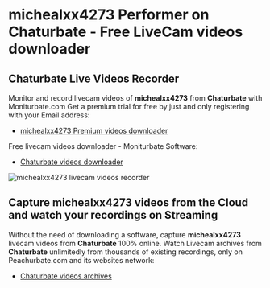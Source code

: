 # michealxx4273 Performer on Chaturbate - Free LiveCam videos downloader

## Chaturbate Live Videos Recorder

Monitor and record livecam videos of **michealxx4273** from **Chaturbate** with Moniturbate.com
Get a premium trial for free by just and only registering with your Email address:
* [michealxx4273 Premium videos downloader](https://moniturbate.com/request-demo-licence-key.html)

Free livecam videos downloader - Moniturbate Software:
* [Chaturbate videos downloader](https://moniturbate.com/moniturbate-download-software.html)

![michealxx4273 livecam videos recorder](https://peachurnet.com/templates/moniturbate-software.png)


## Capture michealxx4273 videos from the Cloud and watch your recordings on Streaming

Without the need of downloading a software, capture **michealxx4273** livecam videos from **Chaturbate** 100% online.
Watch Livecam archives from **Chaturbate** unlimitedly from thousands of existing recordings, only on Peachurbate.com and its websites network:
* [Chaturbate videos archives](https://peachurnet.com/)